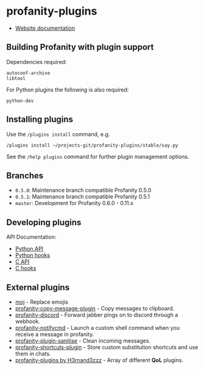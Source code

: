 profanity-plugins
=================

* [Website documentation](https://profanity-im.github.io/plugins.html)

Building Profanity with plugin support
--------------------------------------

Dependencies required:

```
autoconf-archive
libtool
```

For Python plugins the following is also required:

```
python-dev
```

Installing plugins
------------------

Use the `/plugins install` command, e.g.

```
/plugins install ~/projects-git/profanity-plugins/stable/say.py
```

See the `/help plugins` command for further plugin management options.

Branches
--------

* `0.5.0`: Maintenance branch compatible Profanity 0.5.0
* `0.5.1`: Maintenance branch compatible Profanity 0.5.1
* `master`: Development for Profanity 0.6.0 - 0.11.x

Developing plugins
------------------

API Documentation:
* [Python API](https://profanity-im.github.io/plugins/0.5.1/python/html/prof.html)
* [Python hooks](https://profanity-im.github.io/plugins/0.5.1/python/html/plugin.html)
* [C API](https://profanity-im.github.io/plugins/0.5.1/c/html/profapi_8h.html)
* [C hooks](https://profanity-im.github.io/plugins/0.5.1/c/html/profhooks_8h.html)

External plugins
------------------

* [moj](https://github.com/shinyblink/moj) - Replace emojis
* [profanity-copy-message-plugin](https://github.com/lonski/profanity-copy-message-plugin) - Copy messages to clipboard.
* [profanity-discord](https://github.com/colcrunch/profanity-discord) - Forward jabber pings on to discord through a webhook.
* [profanity-notifycmd](https://github.com/Neo-Oli/profanity-notifycmd) - Launch a custom shell command when you receive a message in profanity.
* [profanity-plugin-sanitise](https://github.com/nd2s/profanity-plugin-sanitise) - Clean incoming messages.
* [profanity-shortcuts-plugin](https://github.com/ReneVolution/profanity-shortcuts-plugin) - Store custom substitution shortcuts and use them in chats.
* [profanity-plugins by H3rnand3zzz](https://github.com/H3rnand3zzz/profanity-plugins) - Array of different **QoL** plugins.
